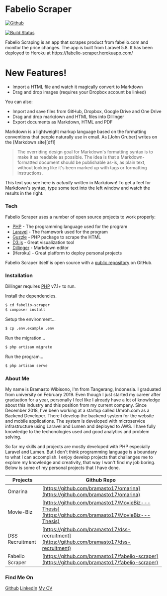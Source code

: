 # Fabelio Scraper

[![Github](https://cdn.iconscout.com/icon/free/png-32/github-153-675523.png)](https://github.com/bramasto17)

[![Build Status](https://travis-ci.org/joemccann/dillinger.svg?branch=master)](https://travis-ci.org/joemccann/dillinger)

Fabelio Scraping is an app that scrapes product from fabelio.com and monitor the price changes. The app is built from Laravel 5.8. It has been deployed to Heroku at https://fabelio-scraper.herokuapp.com/

# New Features!

  - Import a HTML file and watch it magically convert to Markdown
  - Drag and drop images (requires your Dropbox account be linked)


You can also:
  - Import and save files from GitHub, Dropbox, Google Drive and One Drive
  - Drag and drop markdown and HTML files into Dillinger
  - Export documents as Markdown, HTML and PDF

Markdown is a lightweight markup language based on the formatting conventions that people naturally use in email.  As [John Gruber] writes on the [Markdown site][df1]

> The overriding design goal for Markdown's
> formatting syntax is to make it as readable
> as possible. The idea is that a
> Markdown-formatted document should be
> publishable as-is, as plain text, without
> looking like it's been marked up with tags
> or formatting instructions.

This text you see here is *actually* written in Markdown! To get a feel for Markdown's syntax, type some text into the left window and watch the results in the right.

### Tech

Fabelio Scraper uses a number of open source projects to work properly:


* [PHP](https://php.net) - The programming language used for the program
* [Laravel](https://laravel.com) - The framework used for the program
* [Guzzle](https://guzzlephp.org) - PHP package to scrape the HTML
* [D3.js](https://https://d3js.org/) - Great visualization tool
* [Dillinger](https://dillinger.io) - Markdown editor
* [Heroku] - Great platform to deploy personal projects

Fabelio Scraper itself is open source with a [public repository](https://github.com/bramasto17/fabelio-scraper)
 on GitHub.

### Installation

Dillinger requires [PHP](https://php.net/) v7.1+ to run.

Install the dependencies.

```sh
$ cd fabelio-scraper
$ composer install
```

Setup the environment...

```sh
$ cp .env.example .env
```

Run the migration...

```sh
$ php artisan migrate
```

Run the program...

```sh
$ php artisan serve
```

### About Me

My name is Bramasto Wibisono, I'm from Tangerang, Indonesia. I graduated from university on February 2019. Even though I just started my career after graduation for a year, personally I feel like I already have a lot of knowledge about this industry and this position from my current company. Since December 2018, I've been working at a startup called Umroh.com as a Backend Developer. There I develop the backend system for the website and mobile applications. The system is developed with microservice infrastructure using Laravel and Lumen and deployed to AWS. I have fully knowledge to the techonologies used and good analytics and problem solving. 

So far my skills and projects are mostly developed with PHP especially Laravel and Lumen. But I don't think programming language is a boundary to what I can accomplish. I enjoy develop projects that challanges me to explore my knowledge and creativity, that way I won't find my job boring. Below is some of my personal projects that I have done.

| Projects | Github Repo |
| ------ | ------ |
| Omarina | [https://github.com/bramasto17/omarina](https://github.com/bramasto17/omarina) |
| Movie-Biz | [https://github.com/bramasto17/MovieBiz---Thesis](https://github.com/bramasto17/MovieBiz---Thesis) |
| DSS Recruitment | [https://github.com/bramasto17/dss-recruitment](https://github.com/bramasto17/dss-recruitment) |
| Fabelio Scraper | [https://github.com/bramasto17/fabelio-scraper](https://github.com/bramasto17/fabelio-scraper) |

### Find Me On
[Github](https://github.com/bramasto17/)
[LinkedIn](https://www.linkedin.com/in/bramasto-wibisono/)
[My CV](https://s3-ap-southeast-1.amazonaws.com/glints-dashboard/resume/6b7dd9176b32e24b99e797b184dfe4f9.pdf)
